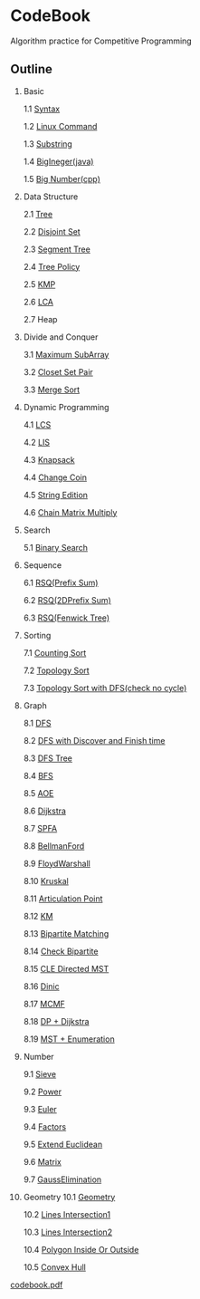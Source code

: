 # CodeBook
Algorithm practice for Competitive Programming


## Outline
1. Basic

    1.1 [Syntax](./Basic/Syntax.cpp)

    1.2 [Linux Command](./Basic/Linux.txt)

    1.3 [Substring](./Basic/Substring.cpp)

    1.4 [BigIneger(java)](./Basic/BigIneger.java)

    1.5 [Big Number(cpp)](./Basic/BigNum.cpp)
2. Data Structure

    2.1 [Tree](./Data_Structure/Tree.cpp)

    2.2 [Disjoint Set](./Data_Structure/Disjoint_Set.cpp)

    2.3 [Segment Tree](./Data_Structure/Segment_Tree.cpp)

    2.4 [Tree Policy](./Data_Structure/Tree_Policy.cpp)

    2.5 [KMP](./Data_Structure/KMP.cpp)

    2.6 [LCA](./Data_Structure/LCA.cpp)

    2.7 Heap
3. Divide and Conquer

    3.1 [Maximum SubArray](./Divide_and_Conquer/MaximumSubArray.cpp)

    3.2 [Closet Set Pair](./Divide_and_Conquer/ClosetSetPair.cpp)

    3.3 [Merge Sort](./Divide_and_Conquer/MergeSort.cpp)
4. Dynamic Programming

    4.1 [LCS](./Dynamic_Programming/LCS.cpp)

    4.2 [LIS](./Dynamic_Programming/LIS.cpp)

    4.3 [Knapsack](./Dynamic_Programming/Knapsack.cpp)

    4.4 [Change Coin](./Dynamic_Programming/ChangeCoin.cpp)

    4.5 [String Edition](./Dynamic_Programming/String_Edition.cpp)

    4.6 [Chain Matrix Multiply](./Dynamic_Programming/ChainMatrixMul.cpp)
5. Search

    5.1 [Binary Search](./Search/Binary_Search.cpp)
6. Sequence

    6.1 [RSQ(Prefix Sum)](./Sequence/RSQ(Prefix_Sum).cpp)

    6.2 [RSQ(2DPrefix Sum)](./Sequence/RSQ(2DPrefix_Sum).cpp)

    6.3 [RSQ(Fenwick Tree)](./Sequence/RSQ(Fenwick_Tree).cpp)
7. Sorting

    7.1 [Counting Sort](./Sorting/Counting_Sort.cpp)

    7.2 [Topology Sort](./Sorting/Topology_Sort.cpp)

    7.3 [Topology Sort with DFS(check no cycle)](./Sorting/Topology_Sort_with_DFS.cpp)
8. Graph

    8.1 [DFS](./Graph/DFS.cpp)
    
    8.2 [DFS with Discover and Finish time](./Graph/DFS_with_Discover_and_Finish_time.cpp)

    8.3 [DFS Tree](./Graph/DFS_Tree.cpp)

    8.4 [BFS](./Graph/BFS.cpp)

    8.5 [AOE](./Graph/AOE.cpp)

    8.6 [Dijkstra](./Graph/Dijkstra.cpp)

    8.7 [SPFA](./Graph/SPFA.cpp)

    8.8 [BellmanFord](./Graph/BellmanFord.cpp)

    8.9 [FloydWarshall](./Graph/FloydWarshall.cpp)

    8.10 [Kruskal](./Graph/Kruskal_Algorithm.cpp)

    8.11 [Articulation Point](./Graph/ArticulationPoint.cpp)

    8.12 [KM](./Graph/KM_template.cpp)

    8.13 [Bipartite Matching](./Graph/Bipartite_Matching.cpp)

    8.14 [Check Bipartite](./Graph/Bipartite.cpp)

    8.15 [CLE Directed MST](./Graph/CLE.cpp)

    8.16 [Dinic](./Graph/Dinic.cpp)

    8.17 [MCMF](./Graph/MCMF.cpp)

    8.18 [DP + Dijkstra](./Graph/DP%2BDijkstra.cpp)

    8.19 [MST + Enumeration](./Graph/MST%2BEnumeration.cpp)
9. Number

    9.1 [Sieve](./Number/Sieve.cpp)

    9.2 [Power](./Number/Power.cpp)

    9.3 [Euler](./Number/Euler.cpp)

    9.4 [Factors](./Number/Factors.cpp)

    9.5 [Extend Euclidean](./Number/ExtendEuclidean.cpp)

    9.6 [Matrix](./Number/Matrix.cpp)

    9.7 [GaussElimination](./Number/GaussElimination.cpp)
10. Geometry
    10.1 [Geometry](./Geometry/GeometryBasic.cpp)

    10.2 [Lines Intersection1](./Geometry/LinesIntersection.cpp)

    10.3 [Lines Intersection2](./Geometry/geo_lineIntersection.cpp)

    10.4 [Polygon Inside Or Outside](./Geometry/geo_polygonInsideOrOutside.cpp)
    
    10.5 [Convex Hull](./Geometry/Convex%20Hull.cpp)

[codebook.pdf](codebook.pdf)
